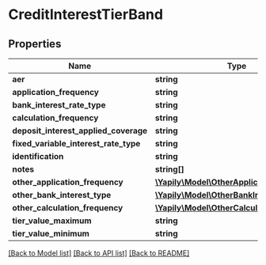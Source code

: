 # CreditInterestTierBand

## Properties
Name | Type | Description | Notes
------------ | ------------- | ------------- | -------------
**aer** | **string** |  | [optional] 
**application_frequency** | **string** |  | [optional] 
**bank_interest_rate_type** | **string** |  | [optional] 
**calculation_frequency** | **string** |  | [optional] 
**deposit_interest_applied_coverage** | **string** |  | [optional] 
**fixed_variable_interest_rate_type** | **string** |  | [optional] 
**identification** | **string** |  | [optional] 
**notes** | **string[]** |  | [optional] 
**other_application_frequency** | [**\Yapily\Model\OtherApplicationFrequency**](OtherApplicationFrequency.md) |  | [optional] 
**other_bank_interest_type** | [**\Yapily\Model\OtherBankInterestType**](OtherBankInterestType.md) |  | [optional] 
**other_calculation_frequency** | [**\Yapily\Model\OtherCalculationFrequency**](OtherCalculationFrequency.md) |  | [optional] 
**tier_value_maximum** | **string** |  | [optional] 
**tier_value_minimum** | **string** |  | [optional] 

[[Back to Model list]](../README.md#documentation-for-models) [[Back to API list]](../README.md#documentation-for-api-endpoints) [[Back to README]](../README.md)


